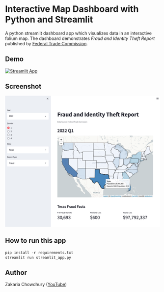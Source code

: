 # Interactive Map Dashboard with Python and Streamlit
A python streamlit dashboard app which visualizes data in an interactive folium map. The dashboard demonstrates *Fraud and Identity Theft Report* published by [Federal Trade Commission](https://public.tableau.com/app/profile/federal.trade.commission/viz/FraudandIDTheftMaps/AllReportsbyState).

## Demo
[![Streamlit App](https://static.streamlit.io/badges/streamlit_badge_black_white.svg)](https://share.streamlit.io/zakariachowdhury/streamlit-map-dashboard/main)

## Screenshot
![(screenshot)](./screenshot.png?raw=true)

## How to run this app
```
pip install -r requirements.txt
streamlit run streamlit_app.py
```

## Author
Zakaria Chowdhury ([YouTube](https://www.youtube.com/channel/UCmw-Jzgd_-Q1sEPXNVG0epA))
